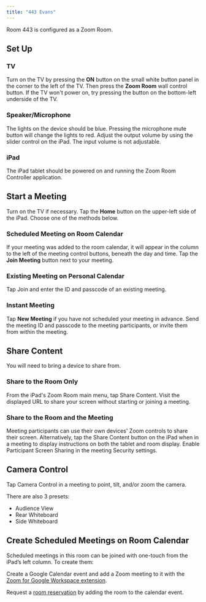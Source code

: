 ```yaml
---
title: "443 Evans"
---
```

Room 443 is configured as a Zoom Room.

## Set Up

### TV

Turn on the TV by pressing the **ON** button on the small white button
panel in the corner to the left of the TV. Then press the **Zoom Room**
wall control button. If the TV won't power on, try pressing the button
on the bottom-left underside of the TV.

### Speaker/Microphone

The lights on the device should be blue. Pressing the microphone mute
button will change the lights to red. Adjust the output volume by using
the slider control on the iPad. The input volume is not adjustable.

### iPad

The iPad tablet should be powered on and running the Zoom Room
Controller application.

## Start a Meeting

Turn on the TV if necessary. Tap the **Home** button on the upper-left
side of the iPad. Choose one of the methods below.

### Scheduled Meeting on Room Calendar

If your meeting was added to the room calendar, it will appear in the
column to the left of the meeting control buttons, beneath the day and
time. Tap the **Join Meeting** button next to your meeting.

### Existing Meeting on Personal Calendar

Tap Join and enter the ID and passcode of an existing meeting.

### Instant Meeting

Tap **New Meeting** if you have not scheduled your meeting in advance.
Send the meeting ID and passcode to the meeting participants, or invite
them from within the meeting.

## Share Content

You will need to bring a device to share from.

### Share to the Room Only

From the iPad's Zoom Room main menu, tap Share Content. Visit the
displayed URL to share your screen without starting or joining a
meeting.

### Share to the Room and the Meeting

Meeting participants can use their own devices' Zoom controls to share
their screen. Alternatively, tap the Share Content button on the iPad
when in a meeting to display instructions on both the tablet and room
display. Enable Participant Screen Sharing in the meeting Security
settings.

## Camera Control

Tap Camera Control in a meeting to point, tilt, and/or zoom the camera. 

There are also 3 presets:

- Audience View
- Rear Whiteboard
- Side Whiteboard

## Create Scheduled Meetings on Room Calendar

Scheduled meetings in this room can be joined with one-touch from the
iPad’s left column. To create them:

Create a Google Calendar event and add a Zoom meeting to it with the
[Zoom for Google Workspace
extension](https://workspace.google.com/marketplace/app/zoom_for_google_workspace/364750910244).

Request a [room reservation](https://statistics.berkeley.edu/support/reserve-a-room)
by adding the room to the calendar event.   

